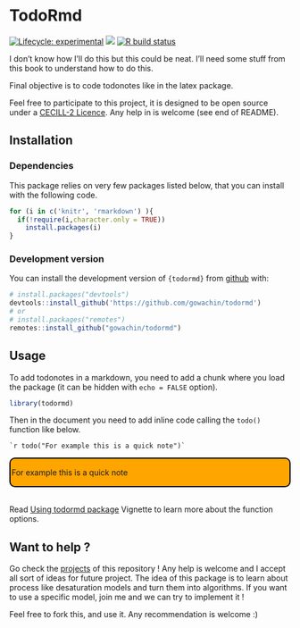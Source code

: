 
<!-- README.md is generated from README.Rmd. Please edit that file -->

# TodoRmd

<!-- # DiveR <img src="https://raw.githubusercontent.com/gowachin/DiveR/master/inst/images/DiveR_hex.png" alt="logo" align="right" height="200px/"/> -->
<!-- badges: start -->

[![Lifecycle:
experimental](https://img.shields.io/badge/lifecycle-experimental-orange.svg)](https://www.tidyverse.org/lifecycle/#experimental)
[![](https://img.shields.io/badge/devel%20version-0.1.0-blue.svg)](https://github.com/gowachin/todormd)
[![R build
status](https://github.com/gowachin/todormd/workflows/R-CMD-check/badge.svg)](https://github.com/gowachin/todormd/actions)
<!-- [![Coverage status](https://codecov.io/gh/gowachin/todormd/branch/master/graph/badge.svg)](https://codecov.io/github/gowachin/todormd?branch=master) -->

<!-- badges: end -->

I don’t know how I’ll do this but this could be neat. I’ll need some
stuff from this book to understand how to do this.

Final objective is to code todonotes like in the latex package.

Feel free to participate to this project, it is designed to be open
source under a [CECILL-2
Licence](https://github.com/gowachin/todormd/blob/master/LICENCE-CECILL-2.1.txt).
Any help in is welcome (see end of README).

## Installation

### Dependencies

This package relies on very few packages listed below, that you can
install with the following code.

``` r
for (i in c('knitr', 'rmarkdown') ){
  if(!require(i,character.only = TRUE))
    install.packages(i)
}
```

### Development version

You can install the development version of `{todormd}` from
[github](https://github.com/gowachin/todormd) with:

``` r
# install.packages("devtools")
devtools::install_github('https://github.com/gowachin/todormd')
# or 
# install.packages("remotes")
remotes::install_github("gowachin/todormd")
```

## Usage

To add todonotes in a markdown, you need to add a chunk where you load
the package (it can be hidden with `echo = FALSE` option).

``` r
library(todormd)
```

Then in the document you need to add inline code calling the `todo()`
function like below.

    `r todo("For example this is a quick note")` 

<div id="hello"
style="padding: 2px 2px 2px 2px;  border: 2px solid black;   background: orange;  border-radius: 10px;">

<p>
For example this is a quick note
</p>

</div>

<br>

Read [Using todormd
package](https://gowachin.github.io/todormd/articles/dev_todonotes.html)
Vignette to learn more about the function options.

## Want to help ?

Go check the [projects](https://github.com/gowachin/todormd/projects) of
this repository ! Any help is welcome and I accept all sort of ideas for
future project. The idea of this package is to learn about process like
desaturation models and turn them into algorithms. If you want to use a
specific model, join me and we can try to implement it !

Feel free to fork this, and use it. Any recommendation is welcome :)
